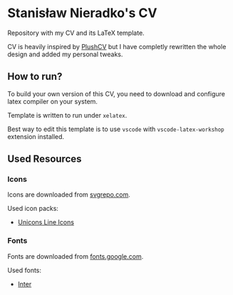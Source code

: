 # Stanisław Nieradko's CV

Repository with my CV and its LaTeX template.

CV is heavily inspired by [PlushCV](https://www.overleaf.com/latex/templates/plushcv/jybpnsftmdkf/) but I have completly rewritten the whole design and added my personal tweaks.

## How to run?

To build your own version of this CV, you need to download and configure latex compiler on your system.

Template is written to run under `xelatex`.

Best way to edit this template is to use `vscode` with `vscode-latex-workshop` extension installed.

## Used Resources

### Icons

Icons are downloaded from [svgrepo.com](https://www.svgrepo.com).

Used icon packs:

- [Unicons Line Icons](https://www.svgrepo.com/collection/unicons-line-icons/1)

### Fonts

Fonts are downloaded from [fonts.google.com](https://fonts.google.com/).

Used fonts:

- [Inter](https://fonts.google.com/specimen/Inter)
